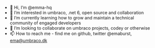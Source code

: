 - 👋 Hi, I’m @emma-hq
- 👀 I’m interested in umbraco, .net 6, open source and collaboration
- 🌱 I’m currently learning how to grow and maintain a technical community of engaged developers
- 💞️ I’m looking to collaborate on umbraco projects, codey or otherwise
- 📫 How to reach me - find me on github, twitter @emaburst, ema@umbraco.dk 

<!---
emma-hq/emma-hq is a ✨ special ✨ repository because its `README.md` (this file) appears on your GitHub profile.
You can click the Preview link to take a look at your changes.
--->
